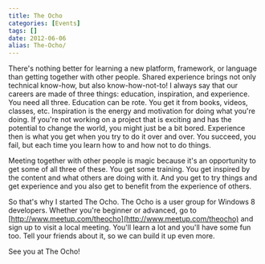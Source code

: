 ```yaml
---
title: The Ocho
categories: [Events]
tags: []
date: 2012-06-06
alias: The-Ocho/
---
```


There&#39;s nothing better for learning a new platform, framework, or language than getting together with other people. Shared experience brings not only technical know-how, but also know-how-not-to! I always say that our careers are made of three things: education, inspiration, and experience. You need all three. Education can be rote. You get it from books, videos, classes, etc. Inspiration is the energy and motivation for doing what you&#39;re doing. If you&#39;re not working on a project that is exciting and has the potential to change the world, you might just be a bit bored. Experience then is what you get when you try to do it over and over. You succeed, you fail, but each time you learn how to and how not to do things.

Meeting together with other people is magic because it&#39;s an opportunity to get some of all three of these. You get some training. You get inspired by the content and what others are doing with it. And you get to try things and get experience and you also get to benefit from the experience of others.

So that&#39;s why I started The Ocho. The Ocho is a user group for Windows 8 developers. Whether you&#39;re beginner or advanced, go to [http://www.meetup.com/theocho](http://www.meetup.com/theocho) and sign up to visit a local meeting. You&#39;ll learn a lot and you&#39;ll have some fun too. Tell your friends about it, so we can build it up even more.

See you at The Ocho!
